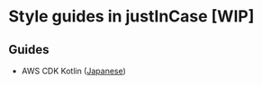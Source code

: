 # Style guides in justInCase [WIP]

## Guides

- AWS CDK Kotlin ([Japanese](./aws-cdk.kotlin.ja.md))
